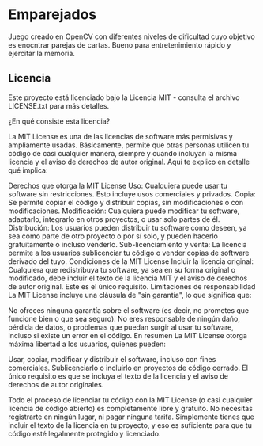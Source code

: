 # Emparejados
Juego creado en OpenCV con diferentes niveles de dificultad cuyo objetivo es enocntrar parejas de cartas. Bueno para entretenimiento rápido y ejercitar la memoria.

## Licencia

Este proyecto está licenciado bajo la Licencia MIT - consulta el archivo LICENSE.txt para más detalles.

¿En qué consiste esta licencia?

La MIT License es una de las licencias de software más permisivas y ampliamente usadas. Básicamente, permite que otras personas utilicen tu código de casi cualquier manera, siempre y cuando incluyan la misma licencia y el aviso de derechos de autor original. Aquí te explico en detalle qué implica:

Derechos que otorga la MIT License
Uso: Cualquiera puede usar tu software sin restricciones. Esto incluye usos comerciales y privados.
Copia: Se permite copiar el código y distribuir copias, sin modificaciones o con modificaciones.
Modificación: Cualquiera puede modificar tu software, adaptarlo, integrarlo en otros proyectos, o usar solo partes de él.
Distribución: Los usuarios pueden distribuir tu software como deseen, ya sea como parte de otro proyecto o por sí solo, y pueden hacerlo gratuitamente o incluso venderlo.
Sub-licenciamiento y venta: La licencia permite a los usuarios sublicenciar tu código o vender copias de software derivado del tuyo.
Condiciones de la MIT License
Incluir la licencia original: Cualquiera que redistribuya tu software, ya sea en su forma original o modificado, debe incluir el texto de la licencia MIT y el aviso de derechos de autor original. Este es el único requisito.
Limitaciones de responsabilidad
La MIT License incluye una cláusula de "sin garantía", lo que significa que:

No ofreces ninguna garantía sobre el software (es decir, no prometes que funcione bien o que sea seguro).
No eres responsable de ningún daño, pérdida de datos, o problemas que puedan surgir al usar tu software, incluso si existe un error en el código.
En resumen
La MIT License otorga máxima libertad a los usuarios, quienes pueden:

Usar, copiar, modificar y distribuir el software, incluso con fines comerciales.
Sublicenciarlo o incluirlo en proyectos de código cerrado.
El único requisito es que se incluya el texto de la licencia y el aviso de derechos de autor originales.

Todo el proceso de licenciar tu código con la MIT License (o casi cualquier licencia de código abierto) es completamente libre y gratuito. No necesitas registrarte en ningún lugar, ni pagar ninguna tarifa. Simplemente tienes que incluir el texto de la licencia en tu proyecto, y eso es suficiente para que tu código esté legalmente protegido y licenciado.
